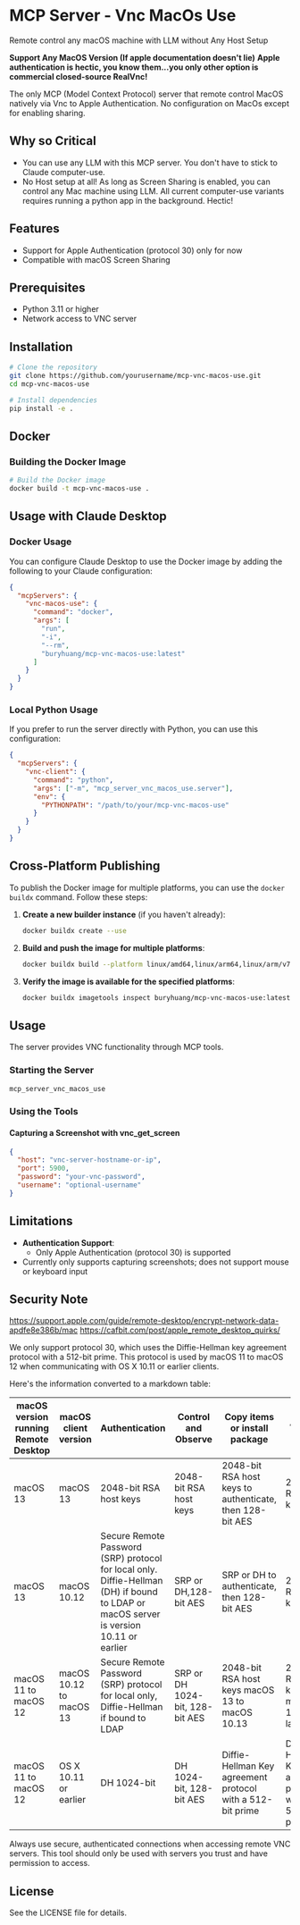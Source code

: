# MCP Server - Vnc MacOs Use
Remote control any macOS machine with LLM without Any Host Setup

**Support Any MacOS Version (If apple documentation doesn't lie)**
**Apple authentication is hectic, you know them...you only other option is commercial closed-source RealVnc!**

The only MCP (Model Context Protocol) server that remote control MacOS natively via Vnc to Apple Authentication. No configuration on MacOs except for enabling sharing.

## Why so Critical
- You can use any LLM with this MCP server. You don't have to stick to Claude computer-use.
- No Host setup at all! As long as Screen Sharing is enabled, you can control any Mac machine using LLM. All current computer-use variants requires running a python app in the background. Hectic!


## Features
- Support for Apple Authentication (protocol 30) only for now
- Compatible with macOS Screen Sharing

## Prerequisites

- Python 3.11 or higher
- Network access to VNC server

## Installation

```bash
# Clone the repository
git clone https://github.com/yourusername/mcp-vnc-macos-use.git
cd mcp-vnc-macos-use

# Install dependencies
pip install -e .
```

## Docker

### Building the Docker Image

```bash
# Build the Docker image
docker build -t mcp-vnc-macos-use .
```

## Usage with Claude Desktop

### Docker Usage

You can configure Claude Desktop to use the Docker image by adding the following to your Claude configuration:

```json
{
  "mcpServers": {
    "vnc-macos-use": {
      "command": "docker",
      "args": [
        "run",
        "-i",
        "--rm",
        "buryhuang/mcp-vnc-macos-use:latest"
      ]
    }
  }
}
```

### Local Python Usage

If you prefer to run the server directly with Python, you can use this configuration:

```json
{
  "mcpServers": {
    "vnc-client": {
      "command": "python",
      "args": ["-m", "mcp_server_vnc_macos_use.server"],
      "env": {
        "PYTHONPATH": "/path/to/your/mcp-vnc-macos-use"
      }
    }
  }
}
```

## Cross-Platform Publishing

To publish the Docker image for multiple platforms, you can use the `docker buildx` command. Follow these steps:

1. **Create a new builder instance** (if you haven't already):
   ```bash
   docker buildx create --use
   ```

2. **Build and push the image for multiple platforms**:
   ```bash
   docker buildx build --platform linux/amd64,linux/arm64,linux/arm/v7 -t buryhuang/mcp-vnc-macos-use:latest --push .
   ```

3. **Verify the image is available for the specified platforms**:
   ```bash
   docker buildx imagetools inspect buryhuang/mcp-vnc-macos-use:latest
   ```

## Usage

The server provides VNC functionality through MCP tools.

### Starting the Server

```bash
mcp_server_vnc_macos_use
```

### Using the Tools

#### Capturing a Screenshot with vnc_get_screen

```json
{
  "host": "vnc-server-hostname-or-ip",
  "port": 5900,
  "password": "your-vnc-password",
  "username": "optional-username"
}
```


## Limitations

- **Authentication Support**: 
  - Only Apple Authentication (protocol 30) is supported
- Currently only supports capturing screenshots; does not support mouse or keyboard input

## Security Note

https://support.apple.com/guide/remote-desktop/encrypt-network-data-apdfe8e386b/mac
https://cafbit.com/post/apple_remote_desktop_quirks/

We only support protocol 30, which uses the Diffie-Hellman key agreement protocol with a 512-bit prime. This protocol is used by macOS 11 to macOS 12 when communicating with OS X 10.11 or earlier clients.

Here's the information converted to a markdown table:

| macOS version running Remote Desktop | macOS client version | Authentication | Control and Observe | Copy items or install package | All other tasks | Protocol Version |
|--------------------------------------|----------------------|----------------|---------------------|-------------------------------|----------------|----------------|
| macOS 13 | macOS 13 | 2048-bit RSA host keys | 2048-bit RSA host keys | 2048-bit RSA host keys to authenticate, then 128-bit AES | 2048-bit RSA host keys | 36 |
| macOS 13 | macOS 10.12 | Secure Remote Password (SRP) protocol for local only. Diffie-Hellman (DH) if bound to LDAP or macOS server is version 10.11 or earlier | SRP or DH,128-bit AES | SRP or DH to authenticate, then 128-bit AES | 2048-bit RSA host keys | 35 |
| macOS 11 to macOS 12 | macOS 10.12 to macOS 13 | Secure Remote Password (SRP) protocol for local only, Diffie-Hellman if bound to LDAP | SRP or DH 1024-bit, 128-bit AES | 2048-bit RSA host keys macOS 13 to macOS 10.13 | 2048-bit RSA host keys macOS 10.13 or later |  33 |
| macOS 11 to macOS 12 | OS X 10.11 or earlier | DH 1024-bit | DH 1024-bit, 128-bit AES | Diffie-Hellman Key agreement protocol with a 512-bit prime | Diffie-Hellman Key agreement protocol with a 512-bit prime |  30 |


Always use secure, authenticated connections when accessing remote VNC servers. This tool should only be used with servers you trust and have permission to access.

## License

See the LICENSE file for details. 
